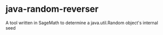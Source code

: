 # java-random-reverser
A tool written in SageMath to determine a java.util.Random object's internal seed
